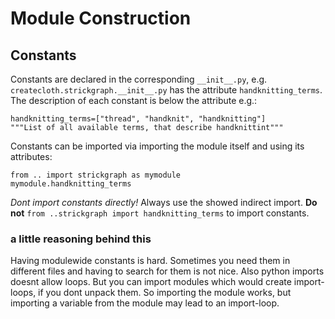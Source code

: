 # Module Construction

## Constants
Constants are declared in the corresponding `__init__.py`, e.g.
`createcloth.strickgraph.__init__.py` has the attribute
`handknitting_terms`. The description of each constant is below the
attribute e.g.:

	handknitting_terms=["thread", "handknit", "handknitting"]
	"""List of all available terms, that describe handknittint"""

Constants can be imported via importing the module itself and using 
its attributes:

	from .. import strickgraph as mymodule
	mymodule.handknitting_terms

*Dont import constants directly!* Always use the showed indirect import. 
**Do not** `from ..strickgraph import handknitting_terms` to import constants.

### a little reasoning behind this
Having modulewide constants is hard. Sometimes you need them in different files
and having to search for them is not nice. Also python imports doesnt allow
loops. But you can import modules which would create import-loops,
if you dont unpack them. So importing the module works, but importing a variable
from the module may lead to an import-loop.
